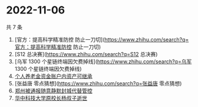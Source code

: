 # 2022-11-06

共 7 条

<!-- BEGIN -->
<!-- 最后更新时间 Sun Nov 06 2022 14:17:35 GMT+0800 (China Standard Time) -->

1. [官方：提高科学精准防控 防止一刀切](https://www.zhihu.com/search?q=官方：提高科学精准防控 防止一刀切)
1. [S12 总决赛](https://www.zhihu.com/search?q=S12 总决赛)
1. [乌军 1300 个星链终端因欠费掉线](https://www.zhihu.com/search?q=乌军 1300 个星链终端因欠费掉线)
1. [个人养老金资金账户内资产可继承](https://www.zhihu.com/search?q=个人养老金资金账户内资产可继承)
1. [张益唐 零点猜想](https://www.zhihu.com/search?q=张益唐 零点猜想)
1. [郑州被通报随意静默封城代替管控](https://www.zhihu.com/search?q=郑州被通报随意静默封城代替管控)
1. [华中科技大学原校长杨叔子逝世](https://www.zhihu.com/search?q=华中科技大学原校长杨叔子逝世)

<!-- END -->
